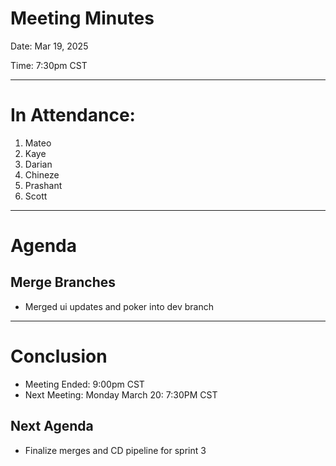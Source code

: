 Meeting Minutes
===============
Date: Mar 19, 2025

Time: 7:30pm CST

-------------------

# In Attendance:
1. Mateo
2. Kaye
3. Darian
4. Chineze
5. Prashant
6. Scott

-------------------

# Agenda

## Merge Branches
* Merged ui updates and poker into dev branch

-------------------
# Conclusion
* Meeting Ended: 9:00pm CST
* Next Meeting: Monday March 20: 7:30PM CST

## Next Agenda
* Finalize merges and CD pipeline for sprint 3
